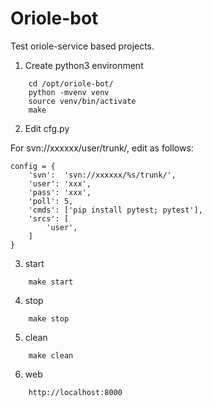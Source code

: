 # Oriole-bot 

Test oriole-service based projects.

1. Create python3 environment
```
    cd /opt/oriole-bot/
    python -mvenv venv
    source venv/bin/activate
    make
```

2. Edit cfg.py 

For svn://xxxxxx/user/trunk/, edit as follows:
```
config = {
    'svn':  'svn://xxxxxx/%s/trunk/',
    'user': 'xxx',
    'pass': 'xxx',
    'poll': 5,
    'cmds': ['pip install pytest; pytest'],
    'srcs': [
        'user',
    ]
}
```

3. start 
```
    make start
```

4. stop
```
    make stop
```

5. clean
```
    make clean
```

6. web
```
    http://localhost:8000
```
